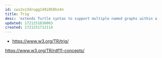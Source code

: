 ```yaml
---
id: cws2vz3drugg149i058hz4n
title: Trig
desc: 'extends Turtle syntax to support multiple named graphs within a single document.'
updated: 1721251836063
created: 1721251712114
---
```


- https://www.w3.org/TR/trig/


https://www.w3.org/TR/rdf11-concepts/